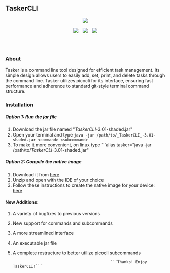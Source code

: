 <h2>TaskerCLI</h2>
<p align="center">
  <img src="https://user-images.githubusercontent.com/102715674/209995213-5f5c3715-3a51-4c86-86cb-97c372a3ffb4.png"/>
</p> 
<p dir="auto" align="center">
  <img align="center" src="https://img.shields.io/badge/Pico--CLI-Library-red?style=for-the-badge">&emsp;<img align="center" src="https://img.shields.io/badge/Java-Language-orange?style=for-the-badge">&emsp;<img align="center" src="https://img.shields.io/badge/Maven-Tool-darkgreen?style=for-the-badge"></p>
<br></br>

### About
Tasker is a command line tool designed for efficient task management. Its simple design allows users to easily add, set, print, and delete tasks through the command line. Tasker utilizes picocli for its interface, ensuring fast performance and adherence to standard git-style terminal command structure.

### Installation

##### Option 1: Run the jar file
  1. Download the jar file named "_TaskerCLI_-3.01-shaded.jar"
  2. Open your terminal and type ```java -jar /path/to/_TaskerCLI_-3.01-shaded.jar <command> <subcommand>```
  3. To make it more convenient, on linux type ```alias tasker="java -jar /path/to/_TaskerCLI_-3.01-shaded.jar"

##### Option 2: Compile the native image
  1. Download it from <a href="https://github.com/SpecialistSteak/TaskerCLI/archive/refs/heads/master.zip">here</a>
  2. Unzip and open with the IDE of your choice
  3. Follow these instructions to create the native image for your device: <a href="https://www.javacodegeeks.com/2018/11/picocli-graalvm-fast-command-apps.html">here</a>

#### New Additions:
  1. A variety of bugfixes to previous versions
  2. New support for commands and subcommands
  3. A more streamlined interface
  4. An executable jar file
  5. A complete restructure to better utilize picocli subcommands
  
                                                    ```Thanks! Enjoy TaskerCLI!```
